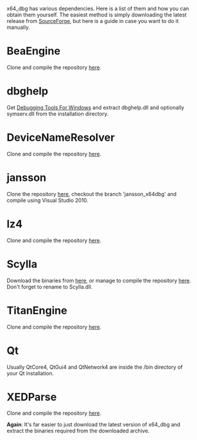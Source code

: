 x64_dbg has various dependencies. Here is a list of them and how you can obtain them yourself. The easiest method is simply downloading the latest release from [SourceForge](http://download.x64dbg.com), but here is a guide in case you want to do it manually.

# BeaEngine #
Clone and compile the repository [here](https://bitbucket.org/mrexodia/beaengine).

# dbghelp #
Get [Debugging Tools For Windows](http://go.microsoft.com/fwlink/p/?linkid=84137) and extract dbghelp.dll and optionally symserv.dll from the installation directory.

# DeviceNameResolver #
Clone and compile the repository [here](https://bitbucket.org/mrexodia/devicenameresolver).

# jansson #
Clone the repository [here](https://bitbucket.org/mrexodia/jansson), checkout the branch 'jansson_x64dbg' and compile using Visual Studio 2010.

# lz4 #
Clone and compile the repository [here](https://bitbucket.org/mrexodia/lz4).

# Scylla #
Download the binaries from [here](https://tuts4you.com/download.php?view.3503), or manage to compile the repository [here](https://github.com/NtQuery/Scylla). Don't forget to rename to Scylla.dll.

# TitanEngine #
Clone and compile the repository [here](https://bitbucket.org/mrexodia/titanengine-update).

# Qt #
Usually QtCore4, QtGui4 and QtNetwork4 are inside the /bin directory of your Qt installation.

# XEDParse #
Clone and compile the repository [here](https://bitbucket.org/mrexodia/xedparse).

**Again**: It's far easier to just download the latest version of x64_dbg and extract the binaries required from the downloaded archive.
